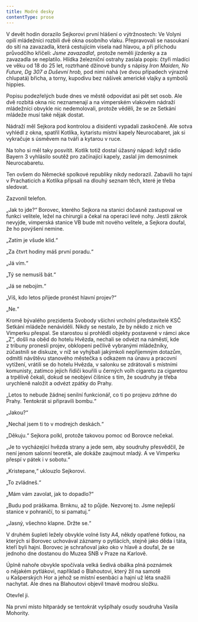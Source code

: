 ```yaml
---
title: Modré desky
contentType: prose
---
```


<section>

V devět hodin dorazilo Sejkorovi první hlášení o výtržnostech: Ve Volyni opilí mládežníci rozbili dvě okna osobního vlaku. Přepravovali se nasoukaní do sítí na zavazadla, která cestujícím visela nad hlavou, a při příchodu průvodčího křičeli: _Jsme zava­zadla_!_,_ protože neměli jízdenky a za zavazadla se neplatilo. Hlídka železniční ostra­hy zaslala popis: čtyři mladíci ve věku od 18 do 25 let, roztrhané džínové bundy s nápisy _Iron Maiden, No Future, Dg 307 a Duševní hrob,_ pod nimi nahá (ve dvou případech výrazně chlupatá) břicha, a torny, kupodivu bez nášivek americké vlajky a symbolů hippies.

Popisu podezřelých bude dnes ve městě odpovídat asi pět set osob. Ale dvě rozbitá okna nic neznamenají a na vimperském vlakovém nádraží mládežníci obvykle nic nedemolovali, protože věděli, že se ze Setkání mládeže musí také nějak dostat.

Nádraží měl Sejkora pod kontrolou a disidenti vypadali zaskočeně. Ale sotva vyhlédl z okna, spatřil Kotlíka, kytaristu místní kapely Neurocabaret, jak si vykračuje s úsměvem na tváři a kytarou v ruce.

Na toho si měl taky posvítit. Kotlík totiž dostal úžasný nápad: když rádio Bayern 3 vyhlásilo soutěž pro začínající kapely, zaslal jim demosnímek Neurocabaretu.

Ten ovšem do Německé spolkové republiky nikdy nedorazil. Zabavili ho tajní v Prachaticích a Kotlíka připsali na dlouhý seznam těch, které je třeba sledovat.

Zazvonil telefon.

„Jak to jde?“ Borovec, kterého Sejkora na stanici dočasně zastupoval ve funkci velitele, ležel na chirurgii a čekal na operaci levé nohy. Jestli zákrok nevyjde, vimperská stanice VB bude mít nového velitele, a Sejkora doufal, že ho povýšení nemine.

„Zatím je všude klid.“

„Za čtvrt hodiny máš první poradu.“

„Já vím.“

„Tý se nemusíš bát.“

„Já se nebojím.“

„Víš, kdo letos přijede pronést hlavní projev?“

„Ne.“

Kromě bývalého prezidenta Svobody všichni vrcholní představitelé KSČ Setkání mládeže nenáviděli. Nikdy se nestalo, že by někdo z nich ve Vimperku přespal. Se starostou si prohlédli objekty postavené v rámci akce „Z“, došli na oběd do hotelu Hvězda, nechali se odvézt na náměstí, kde z tribuny pronesli projev, obklopeni pečlivě vybranými mládežníky, zúčastnili se diskuze, v níž se vyhýbali jakýmkoli nepříjemným dotazům, odmítli návštěvu stanového městečka s odkazem na únavu a pracovní vytížení, vrátili se do hotelu Hvězda, v salonku se zdrátovali s místními komunisty, zatímco jejich řidiči kouřili u černých volh cigaretu za cigaretou a trpělivě čekali, dokud se neobjeví číšnice s tím, že soudruhy je třeba urychleně naložit a odvézt zpátky do Prahy.

„Letos to nebude žádnej senilní funkcionář, co ti po projevu zdrhne do Prahy. Tentokrát si připravili bombu.“

„Jakou?“

„Nechal jsem ti to v modrejch deskách.“

„Děkuju.“ Sejkora polkl, protože takovou pomoc od Borovce nečekal.

„Je to vycházející hvězda strany a jede sem, aby soudruhy přesvědčil, že není jenom salonní teoretik, ale dokáže zaujmout mladý. A ve Vimperku přespí v pátek i v sobotu.“

„Kristepane,“ uklouzlo Sejkorovi.

„To zvládneš.“

„Mám vám zavolat, jak to dopadlo?“

„Budu pod práškama. Brnknu, až to půjde. Nezvorej to. Jsme nejlepší stanice v pohraničí, to si pamatuj.“

„Jasný, všechno klapne. Držte se.“

V druhém šupleti ležely obvykle volné listy A4, někdy opatřené fotkou, na kterých si Borovec uchovával záznamy o pytlácích, stejně jako děda i táta, kteří byli hajní. Borovec je schraňoval jako oko v hlavě a doufal, že se jednoho dne dostanou do Muzea SNB v Praze na Karlově.

Úplně nahoře obvykle spočívala velká šedivá obálka plná poznámek o nějakém pytlákovi, například o Blahoutovi, který žil na samotě u Kašperských Hor a jehož se místní esenbáci a hajní už léta snažili nachytat. Ale dnes na Blahoutovi objevil tmavě modrou složku.

Otevřel ji.

Na první místo hitparády se tentokrát vyšplhaly osudy soudruha Vasila Mohority.

</section>
